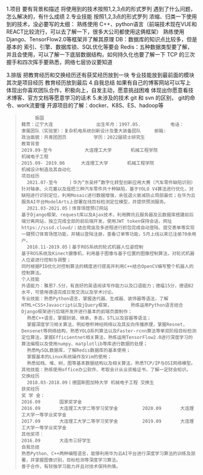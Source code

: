 1.项目
	要有背景和描述
	将使用到的技术按照1,2,3点的形式罗列
	遇到了什么问题，怎么解决的，有什么成绩
2.专业技能
	按照1,2,3点的形式罗列
	浓缩、归类一下使用到的技术，没必要写的太细：
		熟练使用 C++、python语言（前端技术现在VUE和REACT比较流行，可以去了解一下，很多大公司都使用这俩框架）
		熟练使用Django、TensorFlow2.0等框架并了解其原理
		DB：数据库的知识点比较多，但是基本的 索引、引擎、数据库锁、SQL优化等要会
		Redis：五种数据类型要了解，并且会使用，可以了解一下底层数据结构，如何持久化也要了解一下
		TCP 的三次握手和四次挥手要熟悉，网络七层协议要知道

3.排版
	把教育经历和交换经历还有获奖经历放到一块
	专业技能放到最前面的模块
	其次是项目经历
	教育经历放到最后
4.自我总结
	如果有自己的博客网站可以写上
	体现出你喜欢团队合作，积极向上，自发主动，愿意挑战困难
	体现出你愿意看技术博客、官方文档等愿意学习的话术
5.未涉及的技术
	git 和 svn 的区别， git的命令、work流要懂
	开源项目的了解：docker、K8S、ES、hadoop等

  

> ```
>      振国
> 籍贯：辽宁大连                出生年月：1997.05.           电话：
> 隶属团队（实验室）：复杂机电系统创新设计及重大装备团队     邮箱:
> 政治面貌：共青团团员          学历：2022届硕士研究生
> 教育背景                                                                    
> 2019.09-至今			大连理工大学       机械工程学院                机械电子工程
> 2015.09- 2019.06		大连理工大学       机械工程学院                机械设计制造及其自动化
> 项目经历
>  	2021.07-至今	  丨华为“东吴杯”数字化转型创新应用大赛（汽车零件缺陷识别）
> 针对轴承、火花塞以及摇把三种汽车零件共十种缺陷，基于YOLO V4算法进行优化，对缺陷进行识别定位，利用Mosaic进行数据增强，余弦退火衰减防止局部最优；在华为云服务AI平台ModelArts上部署在线目标检测定位模型，并提供预测服务。
>  	2021.03-2021.05丨体育场馆预订网站
> 基于Django框架、request库以及Ajax技术，利用腾讯云服务器及云数据库搭建前后端分离网站，独立完成全部的前后端开发，使用JWT token保持会话，网址https://sssd.cloud/；结合爬虫及多进程进行抓包完成自动登陆、提交表单等实现一键预订体育场馆功能，并辅以登陆注册，查看订单等功能，5月上线以来已注册70余用户。
>  	2018.11-2019.05丨基于ROS系统的轮式机器人位姿控制
> 基于ROS系统及Kinect摄像机，利用基于图像与基于位置的图像控制算法，对轮式机器人位姿进行控制与调整；
> 同时根据PID优化对控制算法的精度进行提高并利用C++结合OpenCV编写整个机器人的控制算法。
> 个人技能
> 外语能力：雅思7.5分，有良好的英语阅读写作能力以及口语能力；德福15分，德语B2水平，可使用德语完成日常交流以及学术讨论。
> 专业技能：熟悉Python语言，掌握迭代器、生成器、装饰器等语法，了解HTML+CSS+Javascript以及jQuery框架，		  熟练运用Python语言结合Django框架进行后端开发并进行基本的前端页面制作；
>   熟悉C++语言，掌握封装、继承，多态，STL以及容器等语法；
>   掌握深度学习相关算法，例如卷积神经网络以及其反向传播原理，掌握Resnet，Densenet等网络结构，熟悉YOLO系列算法以及Faster-rcnn算法等单双阶段目标检测定位算法，掌握Efficientnet相关算法，熟练运用TensorFlow2.0进行深度学习的算法编程以及使用numpy、matplotlib等库进行数据的处理；
>   熟悉MySQL数据库，了解Redis数据库的基本使用；
>   掌握基本的Linux系统操作及Vim的使用；
>   熟悉如栈、堆、树，图等基本数据结构以及相关算法，熟悉TCP/IP与OSI网络模型。
> 其他技能：熟练使用office办公软件、考取会计从业资格证书，了解一定财会知识。
> 交换经历
>  	2018.03-2018.09丨德国斯图加特大学 机械电子工程 交换生
> 获奖经历
> 奖 学 金：
> 2016.09		国家奖学金		
> 2016.09		大连理工大学二等学习奖学金         2020.09		大连理工大学一等学业奖学金	
> 2017.09		大连理工大学二等学习奖学金         2019.09		大连理工大学一等学业奖学金
> 其他奖项：
> 2016.09		大连市三好学生
> 自我总结
> 熟悉Python、C++两种编程语言，能够利用华为云AI平台进行深度学习算法的训练及部署，并掌握图像识别，目标检测等深度学习算法。
> 善于合作，有较强学习能力并且对技术保持热情。
> 
> ```
>
> 
